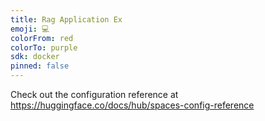 ```yaml
---
title: Rag Application Ex
emoji: 💻
colorFrom: red
colorTo: purple
sdk: docker
pinned: false
---
```


Check out the configuration reference at https://huggingface.co/docs/hub/spaces-config-reference
